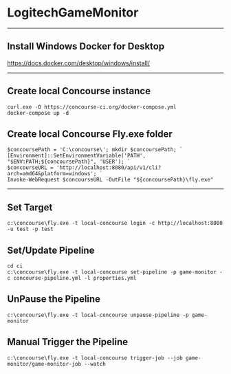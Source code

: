 # LogitechGameMonitor


---
## Install Windows Docker for Desktop

https://docs.docker.com/desktop/windows/install/

---

## Create local Concourse instance
```
curl.exe -O https://concourse-ci.org/docker-compose.yml
docker-compose up -d
```

## Create local Concourse Fly.exe folder
```
$concoursePath = 'C:\concourse\'; mkdir $concoursePath; `
[Environment]::SetEnvironmentVariable('PATH', "$ENV:PATH;${concoursePath}", 'USER'); `
$concourseURL = 'http://localhost:8080/api/v1/cli?arch=amd64&platform=windows'; `
Invoke-WebRequest $concourseURL -OutFile "${concoursePath}\fly.exe"
```

---
## Set Target

```
c:\concourse\fly.exe -t local-concourse login -c http://localhost:8080 -u test -p test
```

## Set/Update Pipeline

```
cd ci
c:\concourse\fly.exe -t local-concourse set-pipeline -p game-monitor -c concourse-pipeline.yml -l properties.yml
```

## UnPause the Pipeline

```
c:\concourse\fly.exe -t local-concourse unpause-pipeline -p game-monitor
```

## Manual Trigger the Pipeline
```
c:\concourse\fly.exe -t local-concourse trigger-job --job game-monitor/game-monitor-job --watch
```

